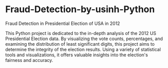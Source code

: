 # Fraud-Detection-by-usinh-Python
Fraud Detection in Presidential Election of USA in 2012

This Python project is dedicated to the in-depth analysis of the 2012 US Presidential Election data. 
By visualizing the vote counts, percentages, and examining the distribution of least significant digits,
this project aims to determine the integrity of the election results. Using a variety of statistical tools and visualizations,
it offers valuable insights into the election's fairness and accuracy. 
